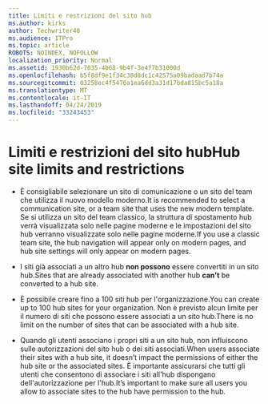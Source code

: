 ```yaml
---
title: Limiti e restrizioni del sito hub
ms.author: kirks
author: Techwriter40
ms.audience: ITPro
ms.topic: article
ROBOTS: NOINDEX, NOFOLLOW
localization_priority: Normal
ms.assetid: 1930b62d-7035-4b68-9b4f-3e4f7b31000d
ms.openlocfilehash: b5f8df9e1f34c38d8dc1c42575a09badaad7b74a
ms.sourcegitcommit: 03258ec4f5476a1ea6dd3a31d17bda815bc5a18a
ms.translationtype: MT
ms.contentlocale: it-IT
ms.lasthandoff: 04/24/2019
ms.locfileid: "33243453"
---
```

# <a name="hub-site-limits-and-restrictions"></a><span data-ttu-id="886de-102">Limiti e restrizioni del sito hub</span><span class="sxs-lookup"><span data-stu-id="886de-102">Hub site limits and restrictions</span></span>


- <span data-ttu-id="886de-103">È consigliabile selezionare un sito di comunicazione o un sito del team che utilizza il nuovo modello moderno.</span><span class="sxs-lookup"><span data-stu-id="886de-103">It is recommended to select a communication site, or a team site that uses the new modern template.</span></span> <span data-ttu-id="886de-104">Se si utilizza un sito del team classico, la struttura di spostamento hub verrà visualizzata solo nelle pagine moderne e le impostazioni del sito hub verranno visualizzate solo nelle pagine moderne.</span><span class="sxs-lookup"><span data-stu-id="886de-104">If you use a classic team site, the hub navigation will appear only on modern pages, and hub site settings will only appear on modern pages.</span></span>


- <span data-ttu-id="886de-105">I siti già associati a un altro hub **non possono** essere convertiti in un sito hub.</span><span class="sxs-lookup"><span data-stu-id="886de-105">Sites that are already associated with another hub **can't** be converted to a hub site.</span></span>


- <span data-ttu-id="886de-106">È possibile creare fino a 100 siti hub per l'organizzazione.</span><span class="sxs-lookup"><span data-stu-id="886de-106">You can create up to 100 hub sites for your organization.</span></span> <span data-ttu-id="886de-107">Non è previsto alcun limite per il numero di siti che possono essere associati a un sito hub.</span><span class="sxs-lookup"><span data-stu-id="886de-107">There is no limit on the number of sites that can be associated with a hub site.</span></span>


- <span data-ttu-id="886de-108">Quando gli utenti associano i propri siti a un sito hub, non influiscono sulle autorizzazioni del sito hub o dei siti associati.</span><span class="sxs-lookup"><span data-stu-id="886de-108">When users associate their sites with a hub site, it doesn’t impact the permissions of either the hub site or the associated sites.</span></span> <span data-ttu-id="886de-109">È importante assicurarsi che tutti gli utenti che consentono di associare i siti all'hub dispongano dell'autorizzazione per l'hub.</span><span class="sxs-lookup"><span data-stu-id="886de-109">It’s important to make sure all users you allow to associate sites to the hub have permission to the hub.</span></span>

